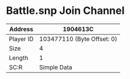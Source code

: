 #  Battle.snp Join Channel
Address   | 1904613C
----------|-------------
Player ID | 103477110 (Byte Offset: 0)
Size 	  | 4
Length 	  | 1
SC:R      | Simple Data


